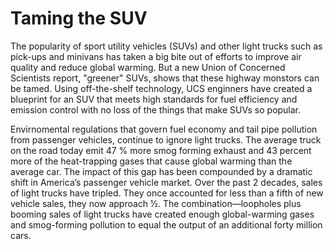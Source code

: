 # Taming the SUV
The popularity of sport utility vehicles (SUVs) and other light trucks such as pick-ups and minivans has
taken a big bite out of efforts to improve air quality and reduce global warming. But a new Union of Concerned Scientists report, "greener" SUVs, shows that these highway monstors can be tamed. Using off-the-shelf technology, UCS enginners have created a blueprint for an SUV that meets high standards for fuel efficiency and emission control with no loss of the things that make SUVs so popular.

Envirnomental regulations that govern fuel economy and tail pipe pollution from passenger vehicles, continue to ignore light trucks. The average truck on the road today emit 47 % more smog forming exhaust and 43 percent more of the heat-trapping gases that cause global warming than the average car. The impact of this gap
has been compounded by a dramatic shift in America’s passenger vehicle market. Over the past 2 decades, sales of light trucks have tripled. They once accounted for less than a fifth of new vehicle sales, they now approach 1⁄2. The combination—loopholes plus booming sales of light trucks have created enough global-warming gases and smog-forming pollution to equal the output of an additional forty million cars.